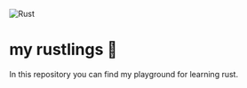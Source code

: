 ![Rust](https://img.shields.io/badge/rust-%23000000.svg?style=for-the-badge&logo=rust&logoColor=white)

# my rustlings 🦀

In this repository you can find my playground for learning rust.
